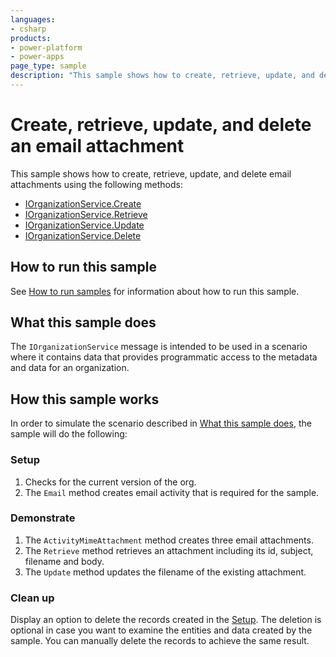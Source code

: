 ```yaml
---
languages:
- csharp
products:
- power-platform
- power-apps
page_type: sample
description: "This sample shows how to create, retrieve, update, and delete email attachments in Microsoft Dataverse. [SOAP]"
---
```


# Create, retrieve, update, and delete an email attachment

This sample shows how to create, retrieve, update, and delete email attachments using the following methods:

- [IOrganizationService.Create](https://learn.microsoft.com/dotnet/api/microsoft.xrm.sdk.iorganizationservice.create)
- [IOrganizationService.Retrieve](https://learn.microsoft.com/dotnet/api/microsoft.xrm.sdk.iorganizationservice.retrieve)
- [IOrganizationService.Update](https://learn.microsoft.com/dotnet/api/microsoft.xrm.sdk.iorganizationservice.update)
- [IOrganizationService.Delete](https://learn.microsoft.com/dotnet/api/microsoft.xrm.sdk.iorganizationservice.delete)

## How to run this sample

See [How to run samples](https://github.com/microsoft/PowerApps-Samples/blob/master/dataverse/README.md) for information about how to run this sample.

## What this sample does

The `IOrganizationService` message is intended to be used in a scenario where it contains data that provides programmatic access to the metadata and data for an organization.

## How this sample works

In order to simulate the scenario described in [What this sample does](#what-this-sample-does), the sample will do the following:

### Setup

1. Checks for the current version of the org.
1. The `Email` method creates email activity that is required for the sample.

### Demonstrate

1. The `ActivityMimeAttachment` method creates three email attachments. 
1. The `Retrieve` method retrieves an attachment including its id, subject, filename and body.
1. The `Update` method updates the filename of the existing attachment.

### Clean up

Display an option to delete the records created in the [Setup](#setup). The deletion is optional in case you want to examine the entities and data created by the sample. You can manually delete the records to achieve the same result.


